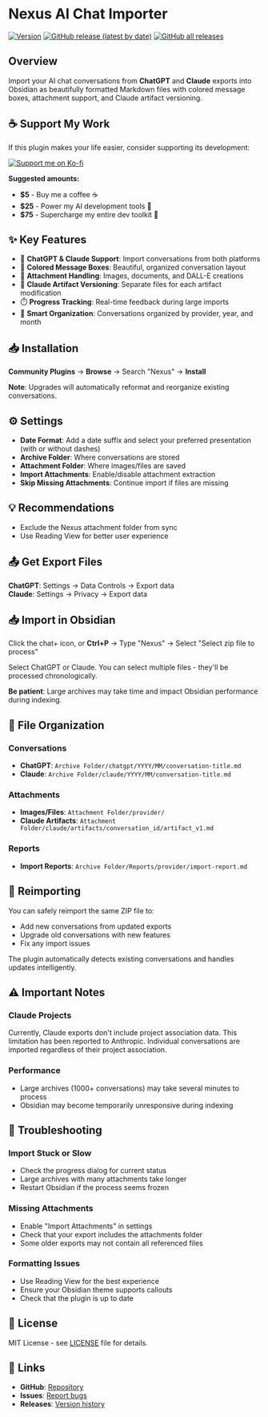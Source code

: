# Nexus AI Chat Importer

[![Version](https://img.shields.io/badge/version-1.2.0-blue)](https://github.com/Superkikim/nexus-ai-chat-importer/releases/tag/1.2.0)
[![GitHub release (latest by date)](https://img.shields.io/github/v/release/superkikim/nexus-ai-chat-importer)](https://github.com/Superkikim/nexus-ai-chat-importer/releases/latest)
[![GitHub all releases](https://img.shields.io/github/downloads/superkikim/nexus-ai-chat-importer/total)](https://github.com/Superkikim/nexus-ai-chat-importer/releases)

## Overview

Import your AI chat conversations from **ChatGPT** and **Claude** exports into Obsidian as beautifully formatted Markdown files with colored message boxes, attachment support, and Claude artifact versioning.

## ☕ Support My Work

If this plugin makes your life easier, consider supporting its development:

[![Support me on Ko-fi](https://ko-fi.com/img/githubbutton_sm.svg)](https://ko-fi.com/nexusplugins)

**Suggested amounts:**
- **$5** - Buy me a coffee ☕
- **$25** - Power my AI development tools 🤖
- **$75** - Supercharge my entire dev toolkit 🚀

## ✨ Key Features

- 💬 **ChatGPT & Claude Support**: Import conversations from both platforms
- 🎨 **Colored Message Boxes**: Beautiful, organized conversation layout
- 📎 **Attachment Handling**: Images, documents, and DALL-E creations
- 🎨 **Claude Artifact Versioning**: Separate files for each artifact modification
- ⏱️ **Progress Tracking**: Real-time feedback during large imports
- 📁 **Smart Organization**: Conversations organized by provider, year, and month

## 📥 Installation

**Community Plugins** → **Browse** → Search "Nexus" → **Install**

**Note**: Upgrades will automatically reformat and reorganize existing conversations.

## ⚙️ Settings

- **Date Format**: Add a date suffix and select your preferred presentation (with or without dashes)
- **Archive Folder**: Where conversations are stored
- **Attachment Folder**: Where images/files are saved
- **Import Attachments**: Enable/disable attachment extraction
- **Skip Missing Attachments**: Continue import if files are missing

## 💡 Recommendations

- Exclude the Nexus attachment folder from sync
- Use Reading View for better user experience

## 📤 Get Export Files

**ChatGPT**: Settings → Data Controls → Export data  
**Claude**: Settings → Privacy → Export data

## 📥 Import in Obsidian

Click the chat+ icon, or **Ctrl+P** → Type "Nexus" → Select "Select zip file to process"

Select ChatGPT or Claude. You can select multiple files - they'll be processed chronologically.

**Be patient**: Large archives may take time and impact Obsidian performance during indexing.

## 📁 File Organization

### Conversations
- **ChatGPT**: `Archive Folder/chatgpt/YYYY/MM/conversation-title.md`
- **Claude**: `Archive Folder/claude/YYYY/MM/conversation-title.md`

### Attachments
- **Images/Files**: `Attachment Folder/provider/`
- **Claude Artifacts**: `Attachment Folder/claude/artifacts/conversation_id/artifact_v1.md`

### Reports
- **Import Reports**: `Archive Folder/Reports/provider/import-report.md`

## 🔄 Reimporting

You can safely reimport the same ZIP file to:
- Add new conversations from updated exports
- Upgrade old conversations with new features
- Fix any import issues

The plugin automatically detects existing conversations and handles updates intelligently.

## ⚠️ Important Notes

### Claude Projects
Currently, Claude exports don't include project association data. This limitation has been reported to Anthropic. Individual conversations are imported regardless of their project association.

### Performance
- Large archives (1000+ conversations) may take several minutes to process
- Obsidian may become temporarily unresponsive during indexing

## 🐛 Troubleshooting

### Import Stuck or Slow
- Check the progress dialog for current status
- Large archives with many attachments take longer
- Restart Obsidian if the process seems frozen

### Missing Attachments
- Enable "Import Attachments" in settings
- Check that your export includes the attachments folder
- Some older exports may not contain all referenced files

### Formatting Issues
- Use Reading View for the best experience
- Ensure your Obsidian theme supports callouts
- Check that the plugin is up to date

## 📝 License

MIT License - see [LICENSE](LICENSE) file for details.

## 🔗 Links

- **GitHub**: [Repository](https://github.com/Superkikim/nexus-ai-chat-importer)
- **Issues**: [Report bugs](https://github.com/Superkikim/nexus-ai-chat-importer/issues)
- **Releases**: [Version history](https://github.com/Superkikim/nexus-ai-chat-importer/releases)
